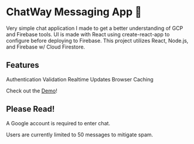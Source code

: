 # ChatWay Messaging App 👋

Very simple chat application I made to get a better understanding of GCP and Firebase tools. UI is made with React using create-react-app to configure before deploying to Firebase. This project utilizes React, Node.js, and Firebase w/ Cloud Firestore.

## Features

Authentication
Validation
Realtime Updates
Browser Caching

Check out the [Demo](https://chatway-6ef71.web.app)!

## Please Read!

A Google account is required to enter chat.

Users are currently limited to 50 messages to mitigate spam.
